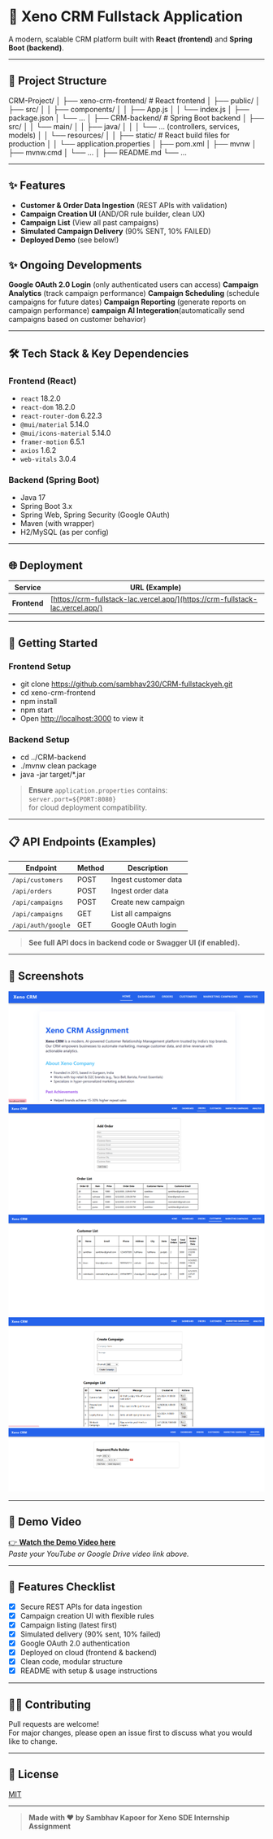 # 🚀 Xeno CRM Fullstack Application

A modern, scalable CRM platform built with **React (frontend)** and **Spring Boot (backend)**.

---

## 📁 Project Structure

CRM-Project/
│
├── xeno-crm-frontend/ # React frontend
│ ├── public/
│ ├── src/
│ │ ├── components/
│ │ ├── App.js
│ │ └── index.js
│ ├── package.json
│ └── ...
│
├── CRM-backend/ # Spring Boot backend
│ ├── src/
│ │ └── main/
│ │ ├── java/
│ │ │ └── ... (controllers, services, models)
│ │ └── resources/
│ │ ├── static/ # React build files for production
│ │ └── application.properties
│ ├── pom.xml
│ ├── mvnw
│ ├── mvnw.cmd
│ └── ...
│
├── README.md
└── ...


---

## ✨ Features

- **Customer & Order Data Ingestion** (REST APIs with validation)
- **Campaign Creation UI** (AND/OR rule builder, clean UX)
- **Campaign List** (View all past campaigns)
- **Simulated Campaign Delivery** (90% SENT, 10% FAILED)
- **Deployed Demo** (see below!)

## ✨ Ongoing Developments 


**Google OAuth 2.0 Login** (only authenticated users can access)
**Campaign Analytics** (track campaign performance)
**Campaign Scheduling** (schedule campaigns for future dates)
**Campaign Reporting** (generate reports on campaign performance)
**campaign AI Integeration**(automatically send campaigns based on customer behavior)

---

## 🛠️ Tech Stack & Key Dependencies

### **Frontend (React)**
- `react` 18.2.0
- `react-dom` 18.2.0
- `react-router-dom` 6.22.3
- `@mui/material` 5.14.0
- `@mui/icons-material` 5.14.0
- `framer-motion` 6.5.1
- `axios` 1.6.2
- `web-vitals` 3.0.4

### **Backend (Spring Boot)**
- Java 17
- Spring Boot 3.x
- Spring Web, Spring Security (Google OAuth)
- Maven (with wrapper)
- H2/MySQL (as per config)

---

## 🌐 Deployment

| Service   | URL (Example)                                              |
|-----------|------------------------------------------------------------|
| **Frontend**  | [https://crm-fullstack-lac.vercel.app/](https://crm-fullstack-lac.vercel.app/) |


---

## 🚀 Getting Started

### **Frontend Setup**

- git clone https://github.com/sambhav230/CRM-fullstackyeh.git
- cd xeno-crm-frontend
- npm install
- npm start
- Open [http://localhost:3000](http://localhost:3000) to view it


### **Backend Setup**

- cd ../CRM-backend
- ./mvnw clean package
- java -jar target/*.jar


> **Ensure** `application.properties` contains:  
> `server.port=${PORT:8080}`  
> for cloud deployment compatibility.

---

## 📋 API Endpoints (Examples)

| Endpoint           | Method | Description                  |
|--------------------|--------|------------------------------|
| `/api/customers`   | POST   | Ingest customer data         |
| `/api/orders`      | POST   | Ingest order data            |
| `/api/campaigns`   | POST   | Create new campaign          |
| `/api/campaigns`   | GET    | List all campaigns           |
| `/api/auth/google` | GET    | Google OAuth login           |

> **See full API docs in backend code or Swagger UI (if enabled).**

---

## 📸 Screenshots

![Home page ](image-1.png)![Orders](image-2.png)![Customers](image-3.png)
![Marketing Campaigns](image-4.png)![Analysis](image-5.png)

---

## 🎥 Demo Video

[👉 **Watch the Demo Video here**](#)  
*Paste your YouTube or Google Drive video link above.*

---

## 📝 Features Checklist

- [x] Secure REST APIs for data ingestion
- [x] Campaign creation UI with flexible rules
- [x] Campaign listing (latest first)
- [x] Simulated delivery (90% sent, 10% failed)
- [x] Google OAuth 2.0 authentication
- [x] Deployed on cloud (frontend & backend)
- [x] Clean code, modular structure
- [x] README with setup & usage instructions

---

## 🧑‍💻 Contributing

Pull requests are welcome!  
For major changes, please open an issue first to discuss what you would like to change.

---

## 📄 License

[MIT](LICENSE)

---

> **Made with ❤️ by Sambhav Kapoor for Xeno SDE Internship Assignment**

